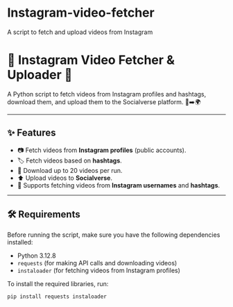 # Instagram-video-fetcher
A script to fetch and upload videos from Instagram
# 📸 Instagram Video Fetcher & Uploader 🚀

A Python script to fetch videos from Instagram profiles and hashtags, download them, and upload them to the Socialverse platform. 🎥➡️🌍

---

## ✨ Features

- 📷 Fetch videos from **Instagram profiles** (public accounts).
- 🏷️ Fetch videos based on **hashtags**.
- 💾 Download up to 20 videos per run.
- ⬆️ Upload videos to **Socialverse**.
- 🎯 Supports fetching videos from **Instagram usernames** and **hashtags**.

---

## 🛠️ Requirements

Before running the script, make sure you have the following dependencies installed:

- Python 3.12.8
- `requests` (for making API calls and downloading videos)
- `instaloader` (for fetching videos from Instagram profiles)

To install the required libraries, run:

```bash
pip install requests instaloader
